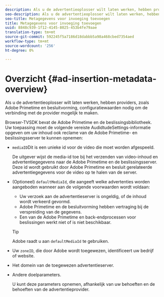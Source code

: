 ```yaml
---
description: Als u de advertentieoplosser wilt laten werken, hebben providers, zoals Adobe Primetime en besluitvorming, configuratiewaarden nodig om de verbinding met de provider mogelijk te maken.
seo-description: Als u de advertentieoplosser wilt laten werken, hebben providers, zoals Adobe Primetime en besluitvorming, configuratiewaarden nodig om de verbinding met de provider mogelijk te maken.
seo-title: Metagegevens voor invoeging toevoegen
title: Metagegevens voor invoeging toevoegen
uuid: 8848c939-1f12-4145-8025-453b4fe79aae
translation-type: tm+mt
source-git-commit: 592245f5a7186d18dabbb5a98a468cbed7354aed
workflow-type: tm+mt
source-wordcount: '256'
ht-degree: 0%

---
```



# Overzicht {#ad-insertion-metadata-overview}

Als u de advertentieoplosser wilt laten werken, hebben providers, zoals Adobe Primetime en besluitvorming, configuratiewaarden nodig om de verbinding met de provider mogelijk te maken.

Browser-TVSDK bevat de Adobe Primetime en de beslissingsbibliotheek. Uw toepassing moet de volgende vereiste AudidtudeSettings-informatie opgeven om uw inhoud ook reclame van de Adobe Primetime- en beslissingsserver te kunnen opnemen:

* `mediaID`Dit is een unieke id voor de video die moet worden afgespeeld.

   De uitgever wijst de media-id toe bij het verzenden van video-inhoud en advertentiegegevens naar de Adobe Primetime en de beslissingsserver. Deze id wordt gebruikt door Adobe Primetime en besluit gerelateerde advertentiegegevens voor de video op te halen van de server.

* (Optioneel) `defaultMediaId`, die aangeeft welke advertenties worden aangeboden wanneer aan de volgende voorwaarden wordt voldaan:

   * Uw verzoek aan de advertentieserver is ongeldig, of de inhoud wordt verkeerd gevormd.
   * Adobe Primetime en de besluitvorming hebben vertraging bij de verspreiding van de gegevens.
   * Een van de Adobe Primetime en back-endprocessen voor beslissingen werkt niet of is niet beschikbaar.

   >[!TIP]
   >
   >Adobe raadt u aan `defaultMediaId` te gebruiken.

* Uw `zoneID`, die door Adobe wordt toegewezen, identificeert uw bedrijf of website.
* Het domein van de toegewezen advertentieserver.
* Andere doelparameters.

   U kunt deze parameters opnemen, afhankelijk van uw behoeften en de behoeften van de advertentieprovider.